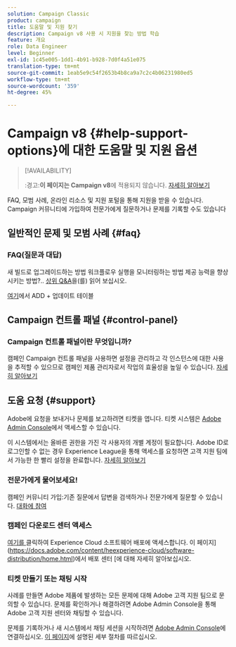 ```yaml
---
solution: Campaign Classic
product: campaign
title: 도움말 및 지원 찾기
description: Campaign v8 사용 시 지원을 찾는 방법 학습
feature: 개요
role: Data Engineer
level: Beginner
exl-id: 1c45e005-1dd1-4b91-b928-7d0f4a51e075
translation-type: tm+mt
source-git-commit: 1eab5e9c54f2653b4b8ca9a7c2c4b06231980ed5
workflow-type: tm+mt
source-wordcount: '359'
ht-degree: 45%

---
```


# Campaign v8 {#help-support-options}에 대한 도움말 및 지원 옵션


>[!AVAILABILITY]
>
> :경고:**이 페이지는 Campaign v8**&#x200B;에 적용되지 않습니다. [자세히 알아보기](campaign-faq.md)


FAQ, 모범 사례, 온라인 리소스 및 지원 포털을 통해 지원을 받을 수 있습니다. Campaign 커뮤니티에 가입하여 전문가에게 질문하거나 문제를 기록할 수도 있습니다

## 일반적인 문제 및 모범 사례 {#faq}

### FAQ(질문과 대답) 

새 빌드로 업그레이드하는 방법 워크플로우 실행을 모니터링하는 방법 제공 능력을 향상시키는 방법?.. [상위 Q&amp;A](campaign-faq.md)을(를) 읽어 보십시오.

[여기](https://experienceleague.adobe.com/docs/campaign-classic/using/getting-started/support.html?lang=en#faq)에서 ADD + 업데이트 테이블

## Campaign 컨트롤 패널 {#control-panel}

### Campaign 컨트롤 패널이란 무엇입니까?

캠페인 Campaign 컨트롤 패널을 사용하면 설정을 관리하고 각 인스턴스에 대한 사용을 추적할 수 있으므로 캠페인 제품 관리자로서 작업의 효율성을 높일 수 있습니다.
[자세히 알아보기](../config/self-service.md)

## 도움 요청 {#support}

Adobe에 요청을 보내거나 문제를 보고하려면 티켓을 엽니다. 티켓 시스템은 [Adobe Admin Console](https://adminConsole.adobe.com/overview)에서 액세스할 수 있습니다.

이 시스템에서는 올바른 권한을 가진 각 사용자의 개별 계정이 필요합니다. Adobe ID로 로그인할 수 없는 경우 Experience League을 통해 액세스를 요청하면 고객 지원 팀에서 가능한 한 빨리 설정을 완료합니다. [자세히 알아보기](https://helpx.adobe.com/kr/enterprise/using/support-for-experience-cloud.html)

### 전문가에게 물어보세요!

캠페인 커뮤니티 가입:기존 질문에서 답변을 검색하거나 전문가에게 질문할 수 있습니다. [대화에 참여](https://experienceleaguecommunities.adobe.cadobe-campaign-classic/ct-p/adobe-campaign-classic-community)

### 캠페인 다운로드 센터 액세스

[여기를 ](https://experience.adobe.com/#/downloads/content/software-distributicampaign.html) 클릭하여 Experience Cloud 소프트웨어 배포에 액세스합니다.
이 페이지](https://docs.adobe.com/content/heexperience-cloud/software-distribution/home.html)에서 배포 센터 [에 대해 자세히 알아보십시오.

### 티켓 만들기 또는 채팅 시작

사례를 만들면 Adobe 제품에 발생하는 모든 문제에 대해 Adobe 고객 지원 팀으로 문의할 수 있습니다. 문제를 확인하거나 해결하려면 Adobe Admin Console을 통해 Adobe 고객 지원 센터와 채팅할 수 있습니다.

문제를 기록하거나 새 시스템에서 채팅 세션을 시작하려면 [Adobe Admin Console](https://adminConsole.adobe.com/overview)에 연결하십시오. [이 페이지](https://helpx.adobe.com/enterprise/using/support-for-experience-cloud.html)에 설명된 세부 절차를 따르십시오.
